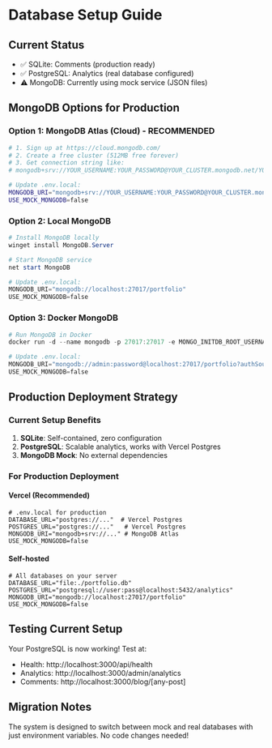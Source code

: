 # Database Setup Guide

## Current Status
- ✅ SQLite: Comments (production ready)
- ✅ PostgreSQL: Analytics (real database configured)
- ⚠️ MongoDB: Currently using mock service (JSON files)

## MongoDB Options for Production

### Option 1: MongoDB Atlas (Cloud) - RECOMMENDED
```bash
# 1. Sign up at https://cloud.mongodb.com/
# 2. Create a free cluster (512MB free forever)
# 3. Get connection string like:
# mongodb+srv://YOUR_USERNAME:YOUR_PASSWORD@YOUR_CLUSTER.mongodb.net/YOUR_DATABASE

# Update .env.local:
MONGODB_URI="mongodb+srv://YOUR_USERNAME:YOUR_PASSWORD@YOUR_CLUSTER.mongodb.net/YOUR_DATABASE"
USE_MOCK_MONGODB=false
```

### Option 2: Local MongoDB
```powershell
# Install MongoDB locally
winget install MongoDB.Server

# Start MongoDB service
net start MongoDB

# Update .env.local:
MONGODB_URI="mongodb://localhost:27017/portfolio"
USE_MOCK_MONGODB=false
```

### Option 3: Docker MongoDB
```powershell
# Run MongoDB in Docker
docker run -d --name mongodb -p 27017:27017 -e MONGO_INITDB_ROOT_USERNAME=admin -e MONGO_INITDB_ROOT_PASSWORD=password mongo:latest

# Update .env.local:
MONGODB_URI="mongodb://admin:password@localhost:27017/portfolio?authSource=admin"
USE_MOCK_MONGODB=false
```

## Production Deployment Strategy

### Current Setup Benefits
1. **SQLite**: Self-contained, zero configuration
2. **PostgreSQL**: Scalable analytics, works with Vercel Postgres
3. **MongoDB Mock**: No external dependencies

### For Production Deployment

#### Vercel (Recommended)
```env
# .env.local for production
DATABASE_URL="postgres://..."  # Vercel Postgres
POSTGRES_URL="postgres://..."   # Vercel Postgres  
MONGODB_URI="mongodb+srv://..." # MongoDB Atlas
USE_MOCK_MONGODB=false
```

#### Self-hosted
```env
# All databases on your server
DATABASE_URL="file:./portfolio.db"
POSTGRES_URL="postgresql://user:pass@localhost:5432/analytics"
MONGODB_URI="mongodb://localhost:27017/portfolio"
USE_MOCK_MONGODB=false
```

## Testing Current Setup

Your PostgreSQL is now working! Test at:
- Health: http://localhost:3000/api/health
- Analytics: http://localhost:3000/admin/analytics
- Comments: http://localhost:3000/blog/[any-post]

## Migration Notes

The system is designed to switch between mock and real databases with just environment variables. No code changes needed!